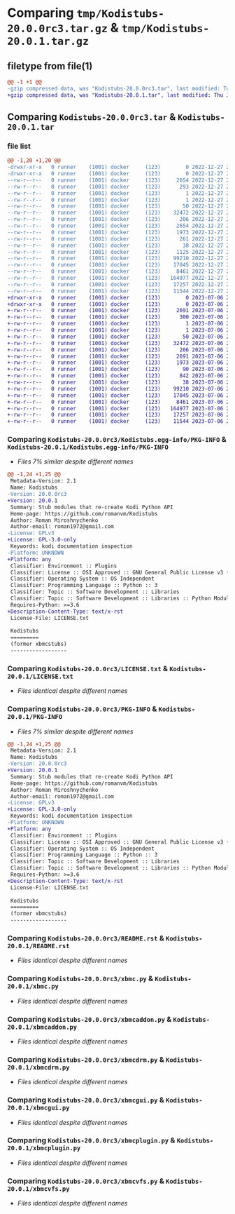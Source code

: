 # Comparing `tmp/Kodistubs-20.0.0rc3.tar.gz` & `tmp/Kodistubs-20.0.1.tar.gz`

## filetype from file(1)

```diff
@@ -1 +1 @@
-gzip compressed data, was "Kodistubs-20.0.0rc3.tar", last modified: Tue Dec 27 21:56:19 2022, max compression
+gzip compressed data, was "Kodistubs-20.0.1.tar", last modified: Thu Jul  6 20:34:12 2023, max compression
```

## Comparing `Kodistubs-20.0.0rc3.tar` & `Kodistubs-20.0.1.tar`

### file list

```diff
@@ -1,20 +1,20 @@
-drwxr-xr-x   0 runner    (1001) docker     (123)        0 2022-12-27 21:56:19.801594 Kodistubs-20.0.0rc3/
-drwxr-xr-x   0 runner    (1001) docker     (123)        0 2022-12-27 21:56:19.801594 Kodistubs-20.0.0rc3/Kodistubs.egg-info/
--rw-r--r--   0 runner    (1001) docker     (123)     2654 2022-12-27 21:56:19.000000 Kodistubs-20.0.0rc3/Kodistubs.egg-info/PKG-INFO
--rw-r--r--   0 runner    (1001) docker     (123)      293 2022-12-27 21:56:19.000000 Kodistubs-20.0.0rc3/Kodistubs.egg-info/SOURCES.txt
--rw-r--r--   0 runner    (1001) docker     (123)        1 2022-12-27 21:56:19.000000 Kodistubs-20.0.0rc3/Kodistubs.egg-info/dependency_links.txt
--rw-r--r--   0 runner    (1001) docker     (123)        1 2022-12-27 21:56:19.000000 Kodistubs-20.0.0rc3/Kodistubs.egg-info/not-zip-safe
--rw-r--r--   0 runner    (1001) docker     (123)       50 2022-12-27 21:56:19.000000 Kodistubs-20.0.0rc3/Kodistubs.egg-info/top_level.txt
--rw-r--r--   0 runner    (1001) docker     (123)    32472 2022-12-27 21:56:16.000000 Kodistubs-20.0.0rc3/LICENSE.txt
--rw-r--r--   0 runner    (1001) docker     (123)      206 2022-12-27 21:56:16.000000 Kodistubs-20.0.0rc3/MANIFEST.in
--rw-r--r--   0 runner    (1001) docker     (123)     2654 2022-12-27 21:56:19.801594 Kodistubs-20.0.0rc3/PKG-INFO
--rw-r--r--   0 runner    (1001) docker     (123)     1973 2022-12-27 21:56:16.000000 Kodistubs-20.0.0rc3/README.rst
--rw-r--r--   0 runner    (1001) docker     (123)      261 2022-12-27 21:56:16.000000 Kodistubs-20.0.0rc3/kodistubs_meta.py
--rw-r--r--   0 runner    (1001) docker     (123)       38 2022-12-27 21:56:19.801594 Kodistubs-20.0.0rc3/setup.cfg
--rw-r--r--   0 runner    (1001) docker     (123)     1125 2022-12-27 21:56:16.000000 Kodistubs-20.0.0rc3/setup.py
--rw-r--r--   0 runner    (1001) docker     (123)    99210 2022-12-27 21:56:16.000000 Kodistubs-20.0.0rc3/xbmc.py
--rw-r--r--   0 runner    (1001) docker     (123)    17045 2022-12-27 21:56:16.000000 Kodistubs-20.0.0rc3/xbmcaddon.py
--rw-r--r--   0 runner    (1001) docker     (123)     8461 2022-12-27 21:56:16.000000 Kodistubs-20.0.0rc3/xbmcdrm.py
--rw-r--r--   0 runner    (1001) docker     (123)   164977 2022-12-27 21:56:16.000000 Kodistubs-20.0.0rc3/xbmcgui.py
--rw-r--r--   0 runner    (1001) docker     (123)    17257 2022-12-27 21:56:16.000000 Kodistubs-20.0.0rc3/xbmcplugin.py
--rw-r--r--   0 runner    (1001) docker     (123)    11544 2022-12-27 21:56:16.000000 Kodistubs-20.0.0rc3/xbmcvfs.py
+drwxr-xr-x   0 runner    (1001) docker     (123)        0 2023-07-06 20:34:12.429669 Kodistubs-20.0.1/
+drwxr-xr-x   0 runner    (1001) docker     (123)        0 2023-07-06 20:34:12.429669 Kodistubs-20.0.1/Kodistubs.egg-info/
+-rw-r--r--   0 runner    (1001) docker     (123)     2691 2023-07-06 20:34:12.000000 Kodistubs-20.0.1/Kodistubs.egg-info/PKG-INFO
+-rw-r--r--   0 runner    (1001) docker     (123)      300 2023-07-06 20:34:12.000000 Kodistubs-20.0.1/Kodistubs.egg-info/SOURCES.txt
+-rw-r--r--   0 runner    (1001) docker     (123)        1 2023-07-06 20:34:12.000000 Kodistubs-20.0.1/Kodistubs.egg-info/dependency_links.txt
+-rw-r--r--   0 runner    (1001) docker     (123)        1 2023-07-06 20:34:12.000000 Kodistubs-20.0.1/Kodistubs.egg-info/not-zip-safe
+-rw-r--r--   0 runner    (1001) docker     (123)       50 2023-07-06 20:34:12.000000 Kodistubs-20.0.1/Kodistubs.egg-info/top_level.txt
+-rw-r--r--   0 runner    (1001) docker     (123)    32472 2023-07-06 20:34:07.000000 Kodistubs-20.0.1/LICENSE.txt
+-rw-r--r--   0 runner    (1001) docker     (123)      206 2023-07-06 20:34:07.000000 Kodistubs-20.0.1/MANIFEST.in
+-rw-r--r--   0 runner    (1001) docker     (123)     2691 2023-07-06 20:34:12.429669 Kodistubs-20.0.1/PKG-INFO
+-rw-r--r--   0 runner    (1001) docker     (123)     1973 2023-07-06 20:34:07.000000 Kodistubs-20.0.1/README.rst
+-rw-r--r--   0 runner    (1001) docker     (123)       90 2023-07-06 20:34:07.000000 Kodistubs-20.0.1/pyproject.toml
+-rw-r--r--   0 runner    (1001) docker     (123)      842 2023-07-06 20:34:12.429669 Kodistubs-20.0.1/setup.cfg
+-rw-r--r--   0 runner    (1001) docker     (123)       38 2023-07-06 20:34:07.000000 Kodistubs-20.0.1/setup.py
+-rw-r--r--   0 runner    (1001) docker     (123)    99210 2023-07-06 20:34:07.000000 Kodistubs-20.0.1/xbmc.py
+-rw-r--r--   0 runner    (1001) docker     (123)    17045 2023-07-06 20:34:07.000000 Kodistubs-20.0.1/xbmcaddon.py
+-rw-r--r--   0 runner    (1001) docker     (123)     8461 2023-07-06 20:34:07.000000 Kodistubs-20.0.1/xbmcdrm.py
+-rw-r--r--   0 runner    (1001) docker     (123)   164977 2023-07-06 20:34:07.000000 Kodistubs-20.0.1/xbmcgui.py
+-rw-r--r--   0 runner    (1001) docker     (123)    17257 2023-07-06 20:34:07.000000 Kodistubs-20.0.1/xbmcplugin.py
+-rw-r--r--   0 runner    (1001) docker     (123)    11544 2023-07-06 20:34:07.000000 Kodistubs-20.0.1/xbmcvfs.py
```

### Comparing `Kodistubs-20.0.0rc3/Kodistubs.egg-info/PKG-INFO` & `Kodistubs-20.0.1/Kodistubs.egg-info/PKG-INFO`

 * *Files 7% similar despite different names*

```diff
@@ -1,24 +1,25 @@
 Metadata-Version: 2.1
 Name: Kodistubs
-Version: 20.0.0rc3
+Version: 20.0.1
 Summary: Stub modules that re-create Kodi Python API
 Home-page: https://github.com/romanvm/Kodistubs
 Author: Roman Miroshnychenko
 Author-email: roman1972@gmail.com
-License: GPLv3
+License: GPL-3.0-only
 Keywords: kodi documentation inspection
-Platform: UNKNOWN
+Platform: any
 Classifier: Environment :: Plugins
 Classifier: License :: OSI Approved :: GNU General Public License v3 (GPLv3)
 Classifier: Operating System :: OS Independent
 Classifier: Programming Language :: Python :: 3
 Classifier: Topic :: Software Development :: Libraries
 Classifier: Topic :: Software Development :: Libraries :: Python Modules
 Requires-Python: >=3.6
+Description-Content-Type: text/x-rst
 License-File: LICENSE.txt
 
 Kodistubs
 =========
 (former xbmcstubs)
 ------------------
```

### Comparing `Kodistubs-20.0.0rc3/LICENSE.txt` & `Kodistubs-20.0.1/LICENSE.txt`

 * *Files identical despite different names*

### Comparing `Kodistubs-20.0.0rc3/PKG-INFO` & `Kodistubs-20.0.1/PKG-INFO`

 * *Files 7% similar despite different names*

```diff
@@ -1,24 +1,25 @@
 Metadata-Version: 2.1
 Name: Kodistubs
-Version: 20.0.0rc3
+Version: 20.0.1
 Summary: Stub modules that re-create Kodi Python API
 Home-page: https://github.com/romanvm/Kodistubs
 Author: Roman Miroshnychenko
 Author-email: roman1972@gmail.com
-License: GPLv3
+License: GPL-3.0-only
 Keywords: kodi documentation inspection
-Platform: UNKNOWN
+Platform: any
 Classifier: Environment :: Plugins
 Classifier: License :: OSI Approved :: GNU General Public License v3 (GPLv3)
 Classifier: Operating System :: OS Independent
 Classifier: Programming Language :: Python :: 3
 Classifier: Topic :: Software Development :: Libraries
 Classifier: Topic :: Software Development :: Libraries :: Python Modules
 Requires-Python: >=3.6
+Description-Content-Type: text/x-rst
 License-File: LICENSE.txt
 
 Kodistubs
 =========
 (former xbmcstubs)
 ------------------
```

### Comparing `Kodistubs-20.0.0rc3/README.rst` & `Kodistubs-20.0.1/README.rst`

 * *Files identical despite different names*

### Comparing `Kodistubs-20.0.0rc3/xbmc.py` & `Kodistubs-20.0.1/xbmc.py`

 * *Files identical despite different names*

### Comparing `Kodistubs-20.0.0rc3/xbmcaddon.py` & `Kodistubs-20.0.1/xbmcaddon.py`

 * *Files identical despite different names*

### Comparing `Kodistubs-20.0.0rc3/xbmcdrm.py` & `Kodistubs-20.0.1/xbmcdrm.py`

 * *Files identical despite different names*

### Comparing `Kodistubs-20.0.0rc3/xbmcgui.py` & `Kodistubs-20.0.1/xbmcgui.py`

 * *Files identical despite different names*

### Comparing `Kodistubs-20.0.0rc3/xbmcplugin.py` & `Kodistubs-20.0.1/xbmcplugin.py`

 * *Files identical despite different names*

### Comparing `Kodistubs-20.0.0rc3/xbmcvfs.py` & `Kodistubs-20.0.1/xbmcvfs.py`

 * *Files identical despite different names*

